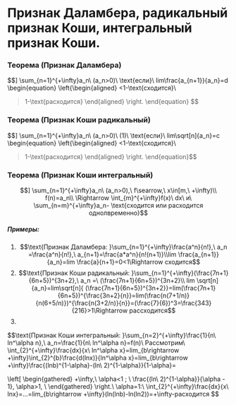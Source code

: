 # Признак Даламбера, радикальный признак Коши, интегральный признак Коши.

### Теорема (Признак Даламбера)

$$] \sum_{n=1}^{+\infty}a_n\ (a_n>0)\\
\text{если}\ lim\frac{a_{n+1}}{a_n}=d
\begin{equation}
\left\{\begin{aligned}
<1-\text{сходится}\\
>1-\text{расходится}
\end{aligned} \right.
\end{equation}
$$

### Теорема (Признак Коши радикальный)
$$] \sum_{n=1}^{+\infty}a_n\ (a_n>0)\ (1)\\
\text{если}\ lim\sqrt[n]{a_n}=c
\begin{equation}
\left\{\begin{aligned}
<1-\text{сходится}\\
>1-\text{расходится}
\end{aligned} \right.
\end{equation}$$

### Теорема (Признак Коши интегральный)
$$] \sum_{n=1}^{+\infty}a_n\ (a_n>0),\ f\searrow,\ x\in[m,\ +\infty)\\
f(n)=a_n\\
\Rightarrow \int_{m}^{+\infty}f(x)\ dx\ и\ \sum_{n=m}^{+\infty}a_n- \text{сходится или расходится однолвременно}$$

##### Примеры:
1) $$\text{Признак Даламбера: }\sum_{n=1}^{+\infty}\frac{a^n}{n!},\ a_n =\frac{a^n}{n!},\ a_{n+1}=\frac{a*a^n}{n!(n+1)}\\lim \frac{a_{n+1}}{a_n}=lim \frac{a}{n+1}=0<1\Rightarrow сходится$$
2) $$\text{Признак Коши радикальный: }\sum_{n=1}^{+\infty}(\frac{7n+1}{6n+5})^{3n+2},\ a_n =\ (\frac{7n+1}{6n+5})^{3n+2}\\ lim \sqrt[n]{a_n}=lim\sqrt[n]{ (\frac{7n+1}{6n+5})^{3n+2}}=lim(\frac{7n+1}{6n+5})^{\frac{3n+2}{n}}=lim(\frac{n(7+1/n)}{n(6+5/n)})^{\frac{n(3+2/n)}{n}}=(\frac{7}{6})^3=\frac{343}{216}>1\Rightarrow рассходится$$
3) 
$$\text{Признак Коши интегральный: }\sum_{n=2}^{+\infty}\frac{1}{n\ ln^\alpha n},\ a_n=\frac{1}{n\ ln^\alpha n}=f(n)\\ Рассмотрим\ \int_{2}^{+\infty}\frac{dx}{x\ ln^\alpha x}=lim_{b\rightarrow +\infty}\int_{2}^{b}\frac{d(lnx)}{ln^\alpha x}=lim_{b\rightarrow +\infty}\frac{(lnb)^{1-\alpha}-(ln\ 2)^{1-\alpha}}{1-\alpha}=
 
 \left[ 
      \begin{gathered} 
        +\infty,\ \alpha<1 ; \\ 
        \frac{(ln\ 2)^{1-\alpha}}{\alpha - 1}, \alpha>1, \\ 
      \end{gathered} 
\right.\\
\alpha=1:\ \int_{2}^{+\infty}\frac{dx}{x\ lnx}=...=lim_{b\rightarrow +\infty}(ln(lnb)-ln(ln2))=+\infty-расходится
 $$